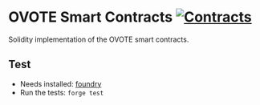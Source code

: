 # OVOTE Smart Contracts [![Contracts](https://github.com/aragonzkresearch/ovote/workflows/Contracts/badge.svg)](https://github.com/aragonzkresearch/ovote/actions/workflows/contracts.yml?query=workflow%3AContracts)

Solidity implementation of the OVOTE smart contracts.

## Test
- Needs installed: [foundry](https://github.com/gakonst/foundry)
- Run the tests: `forge test`
